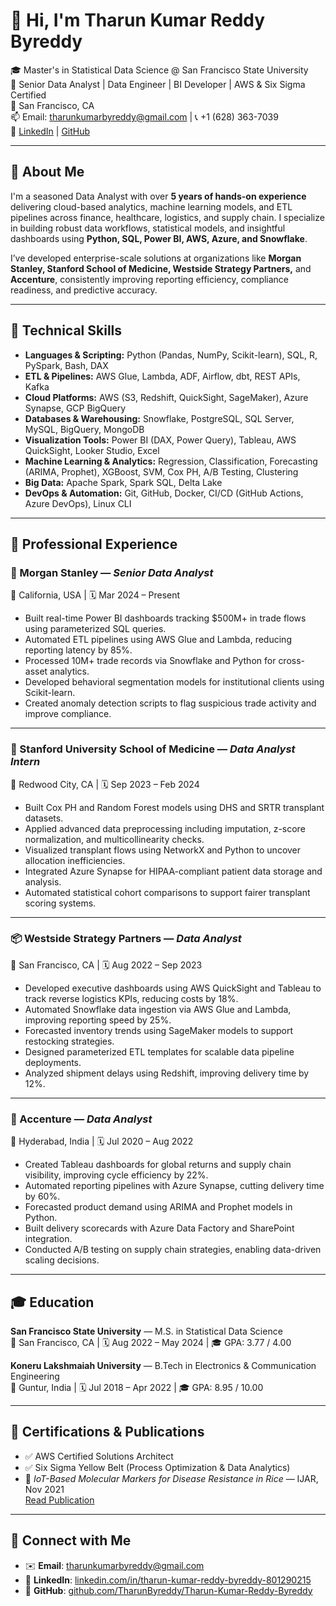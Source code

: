# 👋 Hi, I'm Tharun Kumar Reddy Byreddy

🎓 Master's in Statistical Data Science @ San Francisco State University  
💼 Senior Data Analyst | Data Engineer | BI Developer | AWS & Six Sigma Certified  
📍 San Francisco, CA  
📫 Email: tharunkumarbyreddy@gmail.com | 📞 +1 (628) 363-7039  
🔗 [LinkedIn](https://www.linkedin.com/in/tharun-kumar-reddy-byreddy-801290215/) | [GitHub](https://github.com/TharunByreddy/Tharun-Kumar-Reddy-Byreddy)

---

## 🚀 About Me

I'm a seasoned Data Analyst with over **5 years of hands-on experience** delivering cloud-based analytics, machine learning models, and ETL pipelines across finance, healthcare, logistics, and supply chain. I specialize in building robust data workflows, statistical models, and insightful dashboards using **Python, SQL, Power BI, AWS, Azure, and Snowflake**.

I’ve developed enterprise-scale solutions at organizations like **Morgan Stanley, Stanford School of Medicine, Westside Strategy Partners,** and **Accenture**, consistently improving reporting efficiency, compliance readiness, and predictive accuracy.

---

## 🧠 Technical Skills

- **Languages & Scripting:** Python (Pandas, NumPy, Scikit-learn), SQL, R, PySpark, Bash, DAX  
- **ETL & Pipelines:** AWS Glue, Lambda, ADF, Airflow, dbt, REST APIs, Kafka  
- **Cloud Platforms:** AWS (S3, Redshift, QuickSight, SageMaker), Azure Synapse, GCP BigQuery  
- **Databases & Warehousing:** Snowflake, PostgreSQL, SQL Server, MySQL, BigQuery, MongoDB  
- **Visualization Tools:** Power BI (DAX, Power Query), Tableau, AWS QuickSight, Looker Studio, Excel  
- **Machine Learning & Analytics:** Regression, Classification, Forecasting (ARIMA, Prophet), XGBoost, SVM, Cox PH, A/B Testing, Clustering  
- **Big Data:** Apache Spark, Spark SQL, Delta Lake  
- **DevOps & Automation:** Git, GitHub, Docker, CI/CD (GitHub Actions, Azure DevOps), Linux CLI  

---

## 💼 Professional Experience

### 🏢 Morgan Stanley — *Senior Data Analyst*  
📍 California, USA | 🗓️ Mar 2024 – Present  
- Built real-time Power BI dashboards tracking $500M+ in trade flows using parameterized SQL queries.  
- Automated ETL pipelines using AWS Glue and Lambda, reducing reporting latency by 85%.  
- Processed 10M+ trade records via Snowflake and Python for cross-asset analytics.  
- Developed behavioral segmentation models for institutional clients using Scikit-learn.  
- Created anomaly detection scripts to flag suspicious trade activity and improve compliance.

---

### 🏥 Stanford University School of Medicine — *Data Analyst Intern*  
📍 Redwood City, CA | 🗓️ Sep 2023 – Feb 2024  
- Built Cox PH and Random Forest models using DHS and SRTR transplant datasets.  
- Applied advanced data preprocessing including imputation, z-score normalization, and multicollinearity checks.  
- Visualized transplant flows using NetworkX and Python to uncover allocation inefficiencies.  
- Integrated Azure Synapse for HIPAA-compliant patient data storage and analysis.  
- Automated statistical cohort comparisons to support fairer transplant scoring systems.

---

### 📦 Westside Strategy Partners — *Data Analyst*  
📍 San Francisco, CA | 🗓️ Aug 2022 – Sep 2023  
- Developed executive dashboards using AWS QuickSight and Tableau to track reverse logistics KPIs, reducing costs by 18%.  
- Automated Snowflake data ingestion via AWS Glue and Lambda, improving reporting speed by 25%.  
- Forecasted inventory trends using SageMaker models to support restocking strategies.  
- Designed parameterized ETL templates for scalable data pipeline deployments.  
- Analyzed shipment delays using Redshift, improving delivery time by 12%.

---

### 🚛 Accenture — *Data Analyst*  
📍 Hyderabad, India | 🗓️ Jul 2020 – Aug 2022  
- Created Tableau dashboards for global returns and supply chain visibility, improving cycle efficiency by 22%.  
- Automated reporting pipelines with Azure Synapse, cutting delivery time by 60%.  
- Forecasted product demand using ARIMA and Prophet models in Python.  
- Built delivery scorecards with Azure Data Factory and SharePoint integration.  
- Conducted A/B testing on supply chain strategies, enabling data-driven scaling decisions.

---

## 🎓 Education

**San Francisco State University** — M.S. in Statistical Data Science  
📍 San Francisco, CA | 🗓️ Aug 2022 – May 2024 | 🎓 GPA: 3.77 / 4.00  

**Koneru Lakshmaiah University** — B.Tech in Electronics & Communication Engineering  
📍 Guntur, India | 🗓️ Jul 2018 – Apr 2022 | 🎓 GPA: 8.95 / 10.00  

---

## 📄 Certifications & Publications

- ✅ AWS Certified Solutions Architect  
- ✅ Six Sigma Yellow Belt (Process Optimization & Data Analytics)  
- 📘 *IoT-Based Molecular Markers for Disease Resistance in Rice* — IJAR, Nov 2021  
  [Read Publication](https://www.journalijar.com/article/39112/iot-based-molecular-markers-for-disease-resistance-studies-in-rice---strategy-and-challenges/)

---

## 🔗 Connect with Me

- ✉️ **Email**: tharunkumarbyreddy@gmail.com  
- 🔗 **LinkedIn**: [linkedin.com/in/tharun-kumar-reddy-byreddy-801290215](https://www.linkedin.com/in/tharun-kumar-reddy-byreddy-801290215)  
- 🧠 **GitHub**: [github.com/TharunByreddy/Tharun-Kumar-Reddy-Byreddy](https://github.com/TharunByreddy/Tharun-Kumar-Reddy-Byreddy)

